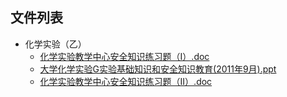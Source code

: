 

## 文件列表

- 化学实验（乙）
    - [化学实验教学中心安全知识练习题（I）.doc](https://github.com/QSCTech/zju-icicles/raw/master/化学实验（乙）/化学实验教学中心安全知识练习题（I）.doc)
    - [大学化学实验G实验基础知识和安全知识教育(2011年9月).ppt](https://github.com/QSCTech/zju-icicles/raw/master/化学实验（乙）/大学化学实验G实验基础知识和安全知识教育(2011年9月).ppt)
    - [化学实验教学中心安全知识练习题（II）.doc](https://github.com/QSCTech/zju-icicles/raw/master/化学实验（乙）/化学实验教学中心安全知识练习题（II）.doc)

